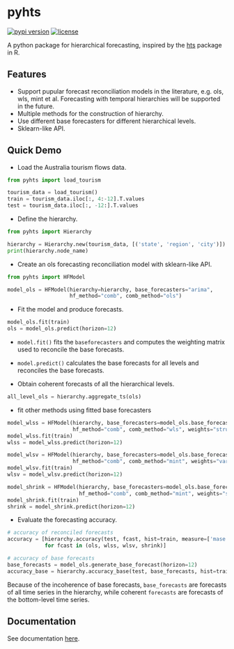 # pyhts

[![pypi version](https://badgen.net/pypi/v/pyhts)](https://pypi.org/project/pyhts/)
[![license](https://badgen.net/pypi/license/pyhts)](https://github.com/AngelPone/pyhts/blob/master/LICENSE)

A python package for hierarchical forecasting, inspired by the [hts](https://cran.r-project.org/web/packages/hts/index.html) package in R.

## Features

- Support pupular forecast reconciliation models in the literature, e.g. ols, wls, mint et al. Forecasting with temporal hierarchies will be supported in the future. 
- Multiple methods for the construction of hierarchy.
- Use different base forecasters for different hierarchical levels.
- Sklearn-like API.


## Quick Demo

- Load the Australia tourism flows data.

```python
from pyhts import load_tourism

tourism_data = load_tourism()
train = tourism_data.iloc[:, 4:-12].T.values
test = tourism_data.iloc[:, -12:].T.values
```


- Define the hierarchy.

```python
from pyhts import Hierarchy

hierarchy = Hierarchy.new(tourism_data, [('state', 'region', 'city')])
print(hierarchy.node_name)
```

- Create an ols forecasting reconciliation model with sklearn-like API.

```python
from pyhts import HFModel

model_ols = HFModel(hierarchy=hierarchy, base_forecasters="arima",
                    hf_method="comb", comb_method="ols")
```

- Fit the model and produce forecasts.

```python
model_ols.fit(train)
ols = model_ols.predict(horizon=12)
```

* `model.fit()` fits the `baseforecasters` and computes the weighting matrix used to reconcile the base forecasts.

* `model.predict()` calculates the base forecasts for all levels and reconciles the base forecasts.

- Obtain coherent forecasts of all the hierarchical levels.

```python
all_level_ols = hierarchy.aggregate_ts(ols)
```

- fit other methods using fitted base forecasters

```python
model_wlss = HFModel(hierarchy, base_forecasters=model_ols.base_forecasters,
                     hf_method="comb", comb_method="wls", weights="structural")
model_wlss.fit(train)
wlss = model_wlss.predict(horizon=12)

model_wlsv = HFModel(hierarchy, base_forecasters=model_ols.base_forecasters,
                     hf_method="comb", comb_method="mint", weights="variance")
model_wlsv.fit(train)
wlsv = model_wlsv.predict(horizon=12)

model_shrink = HFModel(hierarchy, base_forecasters=model_ols.base_forecasters,
                       hf_method="comb", comb_method="mint", weights="shrinkage")
model_shrink.fit(train)
shrink = model_shrink.predict(horizon=12)
```

- Evaluate the forecasting accuracy.

```python
# accuracy of reconciled forecasts
accuracy = [hierarchy.accuracy(test, fcast, hist=train, measure=['mase', 'rmse'])
            for fcast in (ols, wlss, wlsv, shrink)]

# accuracy of base forecasts
base_forecasts = model_ols.generate_base_forecast(horizon=12)
accuracy_base = hierarchy.accuracy_base(test, base_forecasts, hist=train, measure=['mase', 'rmse'])
```

Because of the incoherence of base forecasts, `base_forecasts` are forecasts of all time series in the hierarchy, while coherent `forecasts` are forecasts of the bottom-level time series.  



## Documentation
See documentation [here](https://angelpone.github.io/pyhts/).

